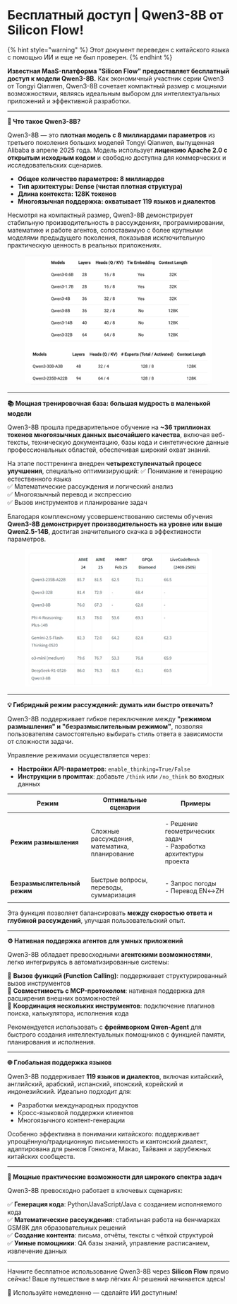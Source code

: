 # Бесплатный доступ | Qwen3-8B от Silicon Flow!


{% hint style="warning" %}
Этот документ переведен с китайского языка с помощью ИИ и еще не был проверен.
{% endhint %}




**Известная MaaS-платформа "Silicon Flow" предоставляет бесплатный доступ к модели Qwen3-8B.** Как экономичный участник серии Qwen3 от Tongyi Qianwen, Qwen3-8B сочетает компактный размер с мощными возможностями, являясь идеальным выбором для интеллектуальных приложений и эффективной разработки.

***

**🚀 Что такое Qwen3-8B?**

Qwen3-8B — это **плотная модель с 8 миллиардами параметров** из третьего поколения больших моделей Tongyi Qianwen, выпущенная Alibaba в апреле 2025 года. Модель использует **лицензию Apache 2.0 с открытым исходным кодом** и свободно доступна для коммерческих и исследовательских сценариев.

* **Общее количество параметров: 8 миллиардов**
* **Тип архитектуры: Dense (чистая плотная структура)**
* **Длина контекста: 128K токенов**
* **Многоязычная поддержка: охватывает 119 языков и диалектов**

Несмотря на компактный размер, Qwen3-8B демонстрирует стабильную производительность в рассуждениях, программировании, математике и работе агентов, сопоставимую с более крупными моделями предыдущего поколения, показывая исключительную практическую ценность в реальных приложениях.

<figure><img src="../../../.gitbook/assets/image.png" alt=""><figcaption></figcaption></figure>

***

**📚 Мощная тренировочная база: большая мудрость в маленькой модели**

Qwen3-8B прошла предварительное обучение на **~36 триллионах токенов многоязычных данных высочайшего качества**, включая веб-тексты, техническую документацию, базы кода и синтетические данные профессиональных областей, обеспечивая широкий охват знаний.

На этапе посттренинга внедрен **четырехступенчатый процесс улучшения**, специально оптимизирующий:
✅ Понимание и генерацию естественного языка  
✅ Математические рассуждения и логический анализ  
✅ Многоязычный перевод и экспрессию  
✅ Вызов инструментов и планирование задач

Благодаря комплексному усовершенствованию системы обучения **Qwen3-8B демонстрирует производительность на уровне или выше Qwen2.5-14B**, достигая значительного скачка в эффективности параметров.

<figure><img src="../../../.gitbook/assets/image (1).png" alt=""><figcaption></figcaption></figure>

***

**💡 Гибридный режим рассуждений: думать или быстро отвечать?**

Qwen3-8B поддерживает гибкое переключение между **"режимом размышления" и "безразмыслительным режимом"**, позволяя пользователям самостоятельно выбирать стиль ответа в зависимости от сложности задачи.

Управление режимами осуществляется через:
* **Настройки API-параметров**: `enable_thinking=True/False`
* **Инструкции в промптах**: добавьте `/think` или `/no_think` во входных данных

| Режим             | Оптимальные сценарии                  | Примеры                                   |
|-------------------|---------------------------------------|-------------------------------------------|
| **Режим размышления**   | Сложные рассуждения, математика, планирование | <p>- Решение геометрических задач<br>- Разработка архитектуры проекта</p> |
| **Безразмыслительный режим** | Быстрые вопросы, переводы, суммаризация     | <p>- Запрос погоды<br>- Перевод EN↔ZH</p>       |

Эта функция позволяет балансировать **между скоростью ответа и глубиной рассуждений**, улучшая пользовательский опыт.

***

**⚙️ Нативная поддержка агентов для умных приложений**

Qwen3-8B обладает превосходными **агентскими возможностями**, легко интегрируясь в автоматизированные системы:

🔹 **Вызов функций (Function Calling)**: поддерживает структурированный вызов инструментов  
🔹 **Совместимость с MCP-протоколом**: нативная поддержка для расширения внешних возможностей  
🔹 **Координация нескольких инструментов**: подключение плагинов поиска, калькулятора, исполнения кода  

Рекомендуется использовать с **фреймворком Qwen-Agent** для быстрого создания интеллектуальных помощников с функцией памяти, планирования и исполнения.

***

**🌐 Глобальная поддержка языков**

Qwen3-8B поддерживает **119 языков и диалектов**, включая китайский, английский, арабский, испанский, японский, корейский и индонезийский. Идеально подходит для:
- Разработки международных продуктов
- Кросс-языковой поддержки клиентов
- Многоязычного контент-генерации

Особенно эффективна в понимании китайского: поддерживает упрощённую/традиционную письменность и кантонский диалект, адаптирована для рынков Гонконга, Макао, Тайваня и зарубежных китайских сообществ.

***

**🧠 Мощные практические возможности для широкого спектра задач**

Qwen3-8B превосходно работает в ключевых сценариях:

✅ **Генерация кода**: Python/JavaScript/Java с созданием исполняемого кода  
✅ **Математические рассуждения**: стабильная работа на бенчмарках GSM8K для образовательных решений  
✅ **Создание контента**: письма, отчёты, тексты с чёткой структурой  
✅ **Умные помощники**: QA базы знаний, управление расписанием, извлечение данных  

***

Начните бесплатное использование Qwen3-8B через **Silicon Flow** прямо сейчас! Ваше путешествие в мир лёгких AI-решений начинается здесь!  

📘 Используйте немедленно — сделайте ИИ доступным!